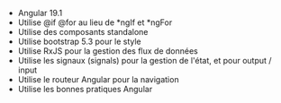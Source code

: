 - Angular 19.1
- Utilise @if @for au lieu de *ngIf et *ngFor
- Utilise des composants standalone
- Utilise bootstrap 5.3 pour le style
- Utilise RxJS pour la gestion des flux de données
- Utilise les signaux (signals) pour la gestion de l'état, et pour output / input
- Utilise le routeur Angular pour la navigation
- Utilise les bonnes pratiques Angular